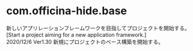 # com.officina-hide.base
新しいアプリレーションフレームワークを目指してプロジェクトを開始する。<br>
[Start a project aiming for a new application framework.]<br>
2020/12/6 Ver1.30 新規にプロジェクトのベース構築を開始する。<br>




